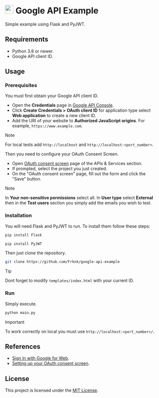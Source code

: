 # <img src="https://cdn.jsdelivr.net/gh/devicons/devicon/icons/google/google-original.svg" width="28px" /> Google API Example

Simple example using Flask and PyJWT.

## Requirements

- Python 3.8 or newer.
- Google API client ID.

## Usage

### Prerequisites

You must first obtain your Google API client ID.

- Open the **Credentials** page in [Google API Console](https://console.cloud.google.com/apis).
- Click **Create Credentials > OAuth client ID** for application type select **Web application** to create a new client ID.
- Add the URI of your website to **Authorized JavaScript origins**. For example, `https://www.example.com`.

> [!NOTE]
> For local tests add `http://localhost` and `http://localhost:<port_number>`.

Then you need to configure your OAuth Consent Screen.

- Open [OAuth consent screen](https://console.cloud.google.com/apis/credentials/consent) page of the APIs & Services section.
- If prompted, select the project you just created.
- On the "OAuth consent screen" page, fill out the form and click the "Save" button.

> [!NOTE]
> In **Your non-sensitive permissions** select all.
> In **User type** select **External** then in the **Test users** section you simply add the emails you wish to test.

### Installation

You will need Flask and PyJWT to run. To install them follow these steps:

```bash
pip install Flask
```

```bash
pip install PyJWT
```

Then just clone the repository.

```bash
git clone https://github.com/Frknk/google-api-example
```

> [!TIP]
> Dont forget to modify `templates/index.html` with your current ID.

### Run

Simply execute.

```bash
python main.py
```

> [!IMPORTANT]
> To work correctly on local you must use `http://localhost:<port_number>/`.

## References

- [Sign In with Google for Web](https://developers.google.com/identity/gsi/web/guides/overview).
- [Setting up your OAuth consent screen](https://support.google.com/cloud/answer/10311615/).

## License

This project is licensed under the [MIT License](https://github.com/Frknk/google-api-example/blob/main/LICENSE). 


